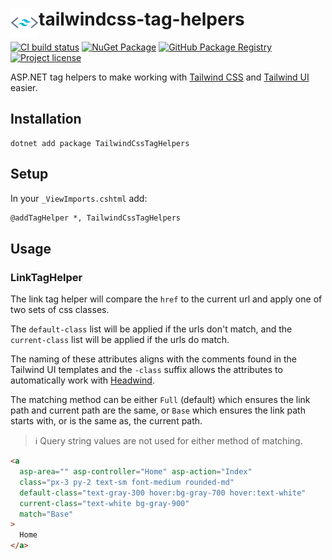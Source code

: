 # <img src="assets/logo.svg" align="left" height="45"> tailwindcss-tag-helpers

[![CI build status](https://github.com/xt0rted/tailwindcss-tag-helpers/workflows/CI/badge.svg)](https://github.com/xt0rted/tailwindcss-tag-helpers/actions?query=workflow%3ACI)
[![NuGet Package](https://img.shields.io/nuget/v/TailwindCssTagHelpers?logo=nuget)](https://www.nuget.org/packages/TailwindCssTagHelpers)
[![GitHub Package Registry](https://img.shields.io/badge/github-package_registry-yellow?logo=nuget)](https://nuget.pkg.github.com/xt0rted/index.json)
[![Project license](https://img.shields.io/github/license/xt0rted/tailwindcss-tag-helpers)](LICENSE)

ASP.NET tag helpers to make working with [Tailwind CSS](https://tailwindcss.com/) and [Tailwind UI](https://tailwindui.com/) easier.

## Installation

```terminal
dotnet add package TailwindCssTagHelpers
```

## Setup

In your `_ViewImports.cshtml` add:

```html
@addTagHelper *, TailwindCssTagHelpers
```

## Usage

### LinkTagHelper

The link tag helper will compare the `href` to the current url and apply one of two sets of css classes.

The `default-class` list will be applied if the urls don't match, and the `current-class` list will be applied if the urls do match.

The naming of these attributes aligns with the comments found in the Tailwind UI templates and the `-class` suffix allows the attributes to automatically work with [Headwind](https://marketplace.visualstudio.com/items?itemName=heybourn.headwind).

The matching method can be either `Full` (default) which ensures the link path and current path are the same, or `Base` which ensures the link path starts with, or is the same as, the current path.

> ℹ️ Query string values are not used for either method of matching.

```html
<a
  asp-area="" asp-controller="Home" asp-action="Index"
  class="px-3 py-2 text-sm font-medium rounded-md"
  default-class="text-gray-300 hover:bg-gray-700 hover:text-white"
  current-class="text-white bg-gray-900"
  match="Base"
>
  Home
</a>
```
